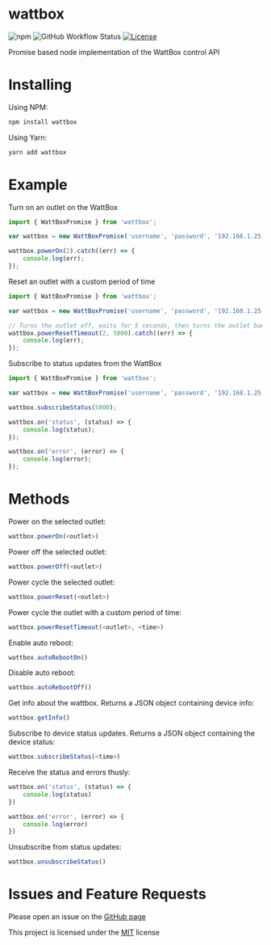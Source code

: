 # wattbox
![npm](https://img.shields.io/npm/v/wattbox?style=flat-square)
![GitHub Workflow Status](https://img.shields.io/github/workflow/status/JTF4/wattbox/Style%20Check?label=Style%20Check&logo=github&style=flat-square)
[![License](https://img.shields.io/github/license/JTF4/wattbox?style=flat-square)](https://github.com/JTF4/wattbox/blob/master/LICENSE.md)

Promise based node implementation of the WattBox control API

# Installing

Using NPM:
```bash
npm install wattbox
```

Using Yarn:
```bash
yarn add wattbox
```

# Example

Turn on an outlet on the WattBox
```js
import { WattBoxPromise } from 'wattbox';

var wattbox = new WattBoxPromise('username', 'password', '192.168.1.25');

wattbox.powerOn(2).catch((err) => {
    console.log(err);
});
```

Reset an outlet with a custom period of time
```js
import { WattBoxPromise } from 'wattbox';

var wattbox = new WattBoxPromise('username', 'password', '192.168.1.25');

// Turns the outlet off, waits for 5 seconds, then turns the outlet back on
wattbox.powerResetTimeout(2, 5000).catch((err) => {
    console.log(err);
});
```

Subscribe to status updates from the WattBox
```js
import { WattBoxPromise } from 'wattbox';

var wattbox = new WattBoxPromise('username', 'password', '192.168.1.25');

wattbox.subscribeStatus(5000);

wattbox.on('status', (status) => {
    console.log(status);
});

wattbox.on('error', (error) => {
    console.log(error);
});
```

# Methods

Power on the selected outlet:
```js
wattbox.powerOn(<outlet>)
```

Power off the selected outlet:
```js
wattbox.powerOff(<outlet>)
```

Power cycle the selected outlet:
```js
wattbox.powerReset(<outlet>)
```

Power cycle the outlet with a custom period of time:
```js
wattbox.powerResetTimeout(<outlet>, <time>)
```

Enable auto reboot:
```js
wattbox.autoRebootOn()
```

Disable auto reboot:
```js
wattbox.autoRebootOff()
```

Get info about the wattbox. Returns a JSON object containing device info:
```js
wattbox.getInfo()
``` 

Subscribe to device status updates. Returns a JSON object containing the device status:
```js
wattbox.subscribeStatus(<time>)
```

Receive the status and errors thusly:
```js
wattbox.on('status', (status) => {
    console.log(status)
})

wattbox.on('error', (error) => {
    console.log(error)
})
```

Unsubscribe from status updates:
```js
wattbox.unsubscribeStatus()
```

# Issues and Feature Requests
Please open an issue on the [GitHub page](https://github.com/jtf4/wattbox)

This project is licensed under the [MIT](https://github.com/JTF4/wattbox/blob/master/LICENSE.md) license
